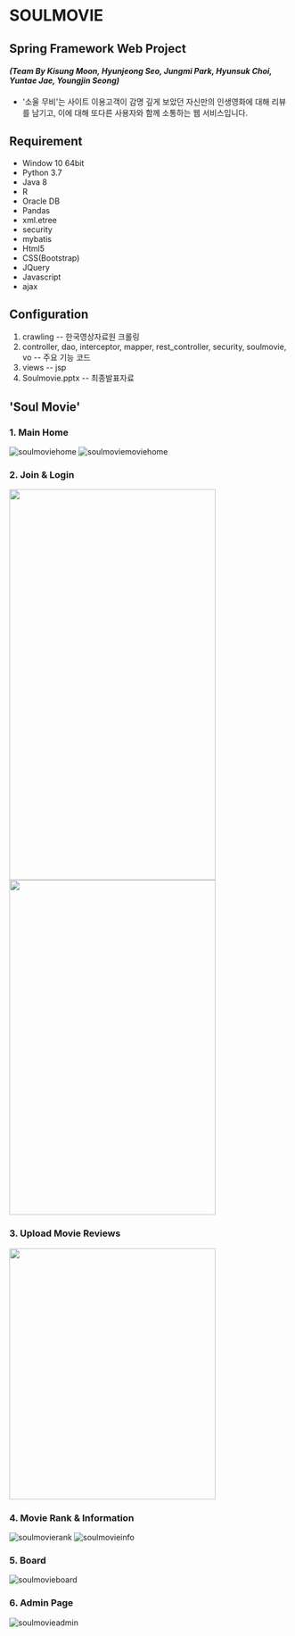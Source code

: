 # **SOULMOVIE**
## Spring Framework Web Project
#### *(Team By Kisung Moon, Hyunjeong Seo, Jungmi Park, Hyunsuk Choi, Yuntae Jae, Youngjin Seong)*
* '소울 무비'는 사이트 이용고객이 감명 깊게 보았던 자신만의 인생영화에 대해 리뷰를 남기고, 이에 대해 또다른 사용자와 함께 소통하는 웹 서비스입니다.

## Requirement
- Window 10 64bit
- Python 3.7
- Java 8
- R
- Oracle DB
- Pandas
- xml.etree
- security
- mybatis
- Html5
- CSS(Bootstrap)
- JQuery
- Javascript
- ajax

## Configuration
1. crawling -- 한국영상자료원 크롤링
2. controller, dao, interceptor, mapper, rest_controller, security, soulmovie, vo -- 주요 기능 코드
3. views -- jsp
4. Soulmovie.pptx -- 최종발표자료

## 'Soul Movie'

### 1. Main Home 
![soulmoviehome](https://user-images.githubusercontent.com/64584574/102320528-c1f08180-3fbf-11eb-866b-c6f6ed49a62e.jpg)
![soulmoviemoviehome](https://user-images.githubusercontent.com/64584574/102320685-fcf2b500-3fbf-11eb-8847-3554c60d54a2.png)

### 2. Join & Login 
<img src="https://user-images.githubusercontent.com/64584574/102320825-290e3600-3fc0-11eb-8aa3-0b843f9f20bf.png"  width="370" height="700"> <img src="https://user-images.githubusercontent.com/64584574/102320866-375c5200-3fc0-11eb-9f88-bd186500fc99.png"  width="370" height="600">

### 3. Upload Movie Reviews
<img src="https://user-images.githubusercontent.com/64584574/102320946-59ee6b00-3fc0-11eb-954e-8807cc348b6f.png"  width="370" height="450">

### 4. Movie Rank & Information
![soulmovierank](https://user-images.githubusercontent.com/64584574/102321266-c4071000-3fc0-11eb-953c-792b61589483.png)
![soulmovieinfo](https://user-images.githubusercontent.com/64584574/102321283-cd907800-3fc0-11eb-9872-18440ac448c5.png)

### 5. Board
![soulmovieboard](https://user-images.githubusercontent.com/64584574/102321396-f57fdb80-3fc0-11eb-8f7d-24d1986eb8aa.png)

### 6. Admin Page
![soulmovieadmin](https://user-images.githubusercontent.com/64584574/102321431-04668e00-3fc1-11eb-8731-eb9e3ec01a11.png)





